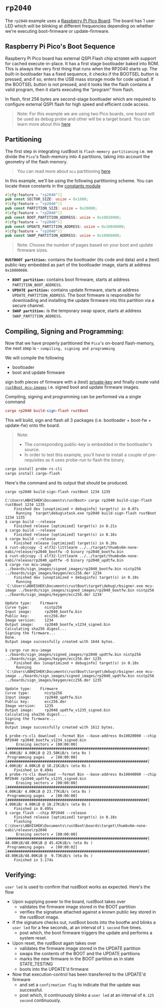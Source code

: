 
# `rp2040`

The `rp2040` example uses a [Raspberry Pi Pico Board](https://www.raspberrypi.com/products/raspberry-pi-pico/). The board has 1 user LED which will be blinking at different frequencies depending on whether we're executing boot-firmware or update-firmware.

## Raspberry Pi Pico's Boot Sequence

Raspberry Pi Pico board has external QSPI Flash chip `W25Q080` with support for cached execute-in-place. 
It has a first stage bootloader baked into ROM. This is always the very first thing that runs when the RP2040 starts up.
The built-in bootloader has a fixed sequence,  it checks if the BOOTSEL button is pressed, and if so, enters the USB mass storage mode for code upload. 
If the BOOTSEL button is not pressed, and it looks like the flash contains a valid program, then it starts executing the “program” from flash.

In flash, first 256 bytes are second-stage bootloader which are required to configure external QSPI flash for high speed and efficient code access.

> Note:  For this example we are using two Pico boards, one board will be used as debug probe and other will be a target board. You can learn more about this [here](https://wiki.freepascal.org/ARM_Embedded_Tutorial_-_Raspberry_Pi_Pico_Setting_up_for_Development)

## Partitioning

The first step in integrating rustBoot is `flash-memory partitioning` i.e. we divide the `Pico`'s flash-memory into 4 partitions, taking into account the geometry of the flash memory. 

> You can read more about `mcu` partitioning [here](../arch/partitions.md#micro-controller-partitions)

In this example, we'll be using the following partitioning scheme. You can locate these constants in the [constants module](https://github.com/nihalpasham/rustBoot/blob/main/rustBoot/src/constants.rs)

```rust
#[cfg(feature = "rp2040")]
pub const SECTOR_SIZE: usize = 0x1000;
#[cfg(feature = "rp2040")]
pub const PARTITION_SIZE: usize = 0x20000;
#[cfg(feature = "rp2040")]
pub const BOOT_PARTITION_ADDRESS: usize = 0x10020000;
#[cfg(feature = "rp2040")]
pub const UPDATE_PARTITION_ADDRESS: usize = 0x10040000;
#[cfg(feature = "rp2040")]
pub const SWAP_PARTITION_ADDRESS: usize = 0x10060000;
```
> Note: Choose the number of pages based on your boot and update firmware sizes.

 **`RUSTBOOT partition:`** contains the bootloader (its code and data) and a (test) public-key embedded as part of the bootloader image, starts at address `0x10000000`.
- **`BOOT partition:`** contains boot firmware, starts at address `PARTITION_BOOT_ADDRESS`.
- **`UPDATE partition:`** contains update firmware, starts at address `UPDATE_PARTITION_ADDRESS`. The boot firmware is responsible for downloading and installing the update firmware into this partition via a secure channel.
- **`SWAP partition:`** is the temporary swap space, starts at address `SWAP_PARTITION_ADDRESS`. 

## Compiling, Signing and Programming: 

Now that we have properly partitioned the `Pico`'s on-board flash-memory, the next step is - `compiling, signing and programming ` 

We will compile the following 
- bootloader 
- boot and update firmware

sign both pieces of firmware with a (test) [private-key](https://github.com/nihalpasham/rustBoot/tree/main/boards/rbSigner/keygen) and finally create valid [`rustBoot mcu-images`](../arch/images.md#mcu-image-format) i.e. signed boot and update firmware images.

Compiling, signing and programming can be performed via a single command

```MAC
cargo rp2040 build-sign-flash rustBoot
```
This will build, sign and flash all 3 packages (i.e. bootloader + boot-fw + update-fw) onto the board.

> Note: 
> - The corresponding public-key is embedded in the bootloader's source.
> - In order to test this example, you'll have to install a couple of pre-requisites  as it uses probe-run to flash the binary.

```powershell
cargo install probe-rs-cli 
cargo install cargo-flash 
```
 
Here's the command and its output that should be produced.

```
cargo rp2040 build-sign-flash rustBoot 1234 1235
```

```
C:\Users\ABHISHEK\Documents\rustBoot> cargo rp2040 build-sign-flash rustBoot 1234 1235
    Finished dev [unoptimized + debuginfo] target(s) in 0.07s
     Running `target\debug\xtask.exe rp2040 build-sign-flash rustBoot 1234 1235`
$ cargo build --release
    Finished release [optimized] target(s) in 0.21s
$ cargo build --release
    Finished release [optimized] target(s) in 0.16s
$ cargo build --release
    Finished release [optimized] target(s) in 0.26s
$ rust-objcopy -I elf32-littlearm ../../target/thumbv6m-none-eabi/release/rp2040_bootfw -O binary rp2040_bootfw.bin
$ rust-objcopy -I elf32-littlearm ../../target/thumbv6m-none-eabi/release/rp2040_updtfw -O binary rp2040_updtfw.bin
$ cargo run mcu-image ../boards/sign_images/signed_images/rp2040_bootfw.bin nistp256 ../boards/sign_images/keygen/ecc256.der 1234
    Finished dev [unoptimized + debuginfo] target(s) in 0.10s
     Running `C:\Users\ABHISHEK\Documents\rustBoot\target\debug\rbsigner.exe mcu-image ../boards/sign_images/signed_images/rp2040_bootfw.bin nistp256 ../boards/sign_images/keygen/ecc256.der 1234`

Update type:    Firmware
Curve type:       nistp256
Input image:      rp2040_bootfw.bin
Public key:       ecc256.der
Image version:    1234
Output image:     rp2040_bootfw_v1234_signed.bin
Calculating sha256 digest...
Signing the firmware...
Done.
Output image successfully created with 1644 bytes.

$ cargo run mcu-image ../boards/sign_images/signed_images/rp2040_updtfw.bin nistp256 ../boards/sign_images/keygen/ecc256.der 1235
    Finished dev [unoptimized + debuginfo] target(s) in 0.10s
     Running `C:\Users\ABHISHEK\Documents\rustBoot\target\debug\rbsigner.exe mcu-image ../boards/sign_images/signed_images/rp2040_updtfw.bin nistp256 ../boards/sign_images/keygen/ecc256.der 1235`

Update type:    Firmware
Curve type:       nistp256
Input image:      rp2040_updtfw.bin
Public key:       ecc256.der
Image version:    1235
Output image:     rp2040_updtfw_v1235_signed.bin
Calculating sha256 digest...
Signing the firmware...
Done.
Output image successfully created with 1612 bytes.

$ probe-rs-cli download --format Bin --base-address 0x10020000 --chip RP2040 rp2040_bootfw_v1234_signed.bin
     Erasing sectors ✔ [00:00:00] [################################################################]  4.00KiB/ 4.00KiB @ 23.50KiB/s (eta 0s )
 Programming pages   ✔ [00:00:00] [################################################################]  4.00KiB/ 4.00KiB @ 10.21KiB/s (eta 0s )
    Finished in 0.494s
$ probe-rs-cli download --format Bin --base-address 0x10040000 --chip RP2040 rp2040_updtfw_v1235_signed.bin
     Erasing sectors ✔ [00:00:00] [################################################################]  4.00KiB/ 4.00KiB @ 23.77KiB/s (eta 0s )
 Programming pages   ✔ [00:00:00] [################################################################]  4.00KiB/ 4.00KiB @ 10.27KiB/s (eta 0s )
    Finished in 0.495s
$ cargo flash --chip RP2040 --release
    Finished release [optimized] target(s) in 0.18s
    Flashing C:\Users\ABHISHEK\Documents\rustBoot\boards\target\thumbv6m-none-eabi\release\rp2040
     Erasing sectors ✔ [00:00:00] [################################################################] 48.00KiB/48.00KiB @ 45.42KiB/s (eta 0s )
 Programming pages   ✔ [00:00:02] [################################################################] 48.00KiB/48.00KiB @  9.73KiB/s (eta 0s )
    Finished in 3.174s
```

## Verifying:

`user led` is used to confirm that rustBoot works as expected. Here's the flow

- Upon supplying power to the board, rustBoot takes over 
    - validates the firmware image stored in the BOOT partition
    - verifies the signature attached against a known public key stored in the rustBoot image.
- If the signature checks out, rustBoot boots into the bootfw and blinks a `user led` for a few seconds, at an interval of `1 second` five times.
    - post which, the boot firmware triggers the update and performs a system reset. 
- Upon reset, the rustBoot again takes over 
    - validates the firmware image stored in the UPDATE partition 
    - swaps the contents of the BOOT and the UPDATE partitions
    - marks the new firmware in the BOOT partition as in state STATE_TESTING
    - boots into the UPDATE'd firmware 
- Now that execution-control has been transferred to the UPDATE'd firmware 
    - and set a `confirmation flag` to indicate that the update was successful.
    - post which, it continuously blinks a `user led` at an interval of `0.125 second` continuously.
